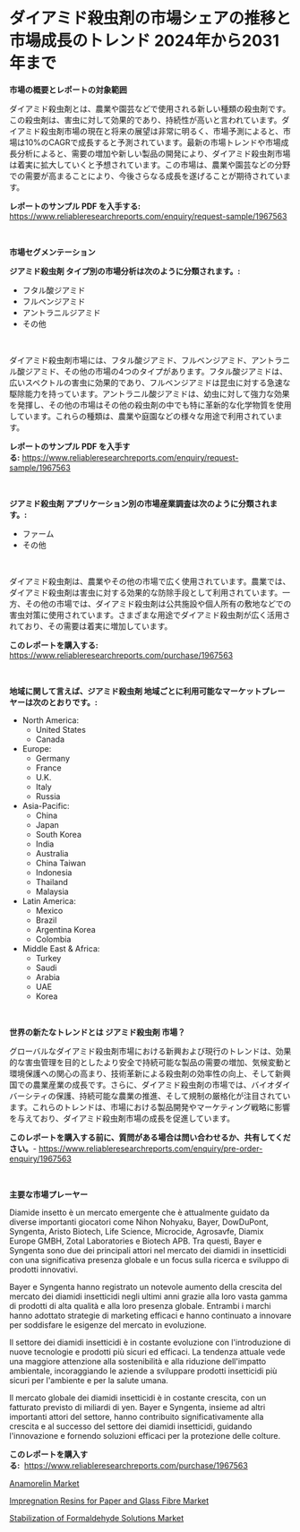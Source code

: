 <p><h1>ダイアミド殺虫剤の市場シェアの推移と市場成長のトレンド 2024年から2031年まで</h1></p><p><strong>市場の概要とレポートの対象範囲</strong></p>
<p><p>ダイアミド殺虫剤とは、農業や園芸などで使用される新しい種類の殺虫剤です。この殺虫剤は、害虫に対して効果的であり、持続性が高いと言われています。ダイアミド殺虫剤市場の現在と将来の展望は非常に明るく、市場予測によると、市場は10%のCAGRで成長すると予測されています。最新の市場トレンドや市場成長分析によると、需要の増加や新しい製品の開発により、ダイアミド殺虫剤市場は着実に拡大していくと予想されています。この市場は、農業や園芸などの分野での需要が高まることにより、今後さらなる成長を遂げることが期待されています。</p></p>
<p><strong>レポートのサンプル PDF を入手する:</strong> <a href="https://www.reliableresearchreports.com/enquiry/request-sample/1967563">https://www.reliableresearchreports.com/enquiry/request-sample/1967563</a></p>
<p>&nbsp;</p>
<p><strong>市場セグメンテーション</strong></p>
<p><strong>ジアミド殺虫剤 タイプ別の市場分析は次のように分類されます。:</strong></p>
<p><ul><li>フタル酸ジアミド</li><li>フルベンジアミド</li><li>アントラニルジアミド</li><li>その他</li></ul></p>
<p>&nbsp;</p>
<p><p>ダイアミド殺虫剤市場には、フタル酸ジアミド、フルベンジアミド、アントラニル酸ジアミド、その他の市場の4つのタイプがあります。フタル酸ジアミドは、広いスペクトルの害虫に効果的であり、フルベンジアミドは昆虫に対する急速な駆除能力を持っています。アントラニル酸ジアミドは、幼虫に対して強力な効果を発揮し、その他の市場はその他の殺虫剤の中でも特に革新的な化学物質を使用しています。これらの種類は、農業や庭園などの様々な用途で利用されています。</p></p>
<p><strong>レポートのサンプル PDF を入手する:</strong>&nbsp;<a href="https://www.reliableresearchreports.com/enquiry/request-sample/1967563">https://www.reliableresearchreports.com/enquiry/request-sample/1967563</a></p>
<p>&nbsp;</p>
<p><strong> ジアミド殺虫剤 アプリケーション別の市場産業調査は次のように分類されます。:</strong></p>
<p><ul><li>ファーム</li><li>その他</li></ul></p>
<p>&nbsp;</p>
<p><p>ダイアミド殺虫剤は、農業やその他の市場で広く使用されています。農業では、ダイアミド殺虫剤は害虫に対する効果的な防除手段として利用されています。一方、その他の市場では、ダイアミド殺虫剤は公共施設や個人所有の敷地などでの害虫対策に使用されています。さまざまな用途でダイアミド殺虫剤が広く活用されており、その需要は着実に増加しています。</p></p>
<p><strong>このレポートを購入する:</strong>&nbsp; <a href="https://www.reliableresearchreports.com/purchase/1967563">https://www.reliableresearchreports.com/purchase/1967563</a></p>
<p>&nbsp;</p>
<p><strong>地域に関して言えば、ジアミド殺虫剤 地域ごとに利用可能なマーケットプレーヤーは次のとおりです。:</strong></p>
<p><ul>
    <li>
        North America:
        <ul>
            <li>United States</li>
            <li>Canada</li>
        </ul>
    </li>
    <li>
        Europe:
        <ul>
            <li>Germany</li>
            <li>France</li>
            <li>U.K.</li>
            <li>Italy</li>
            <li>Russia</li>
        </ul>
    </li>
    <li>
        Asia-Pacific:
        <ul>
            <li>China</li>
            <li>Japan</li>
            <li>South Korea</li>
            <li>India</li>
            <li>Australia</li>
            <li>China Taiwan</li>
            <li>Indonesia</li>
            <li>Thailand</li>
            <li>Malaysia</li>
        </ul>
    </li>
    <li>
        Latin America:
        <ul>
            <li>Mexico</li>
            <li>Brazil</li>
            <li>Argentina Korea</li>
            <li>Colombia</li>
        </ul>
    </li>
    <li>
        Middle East & Africa:
        <ul>
            <li>Turkey</li>
            <li>Saudi</li>
            <li>Arabia</li>
            <li>UAE</li>
            <li>Korea</li>
        </ul>
    </li>
    </ul></p>
<p>&nbsp;</p>
<p><strong>世界の新たなトレンドとは ジアミド殺虫剤 市場？</strong></p>
<p><p>グローバルなダイアミド殺虫剤市場における新興および現行のトレンドは、効果的な害虫管理を目的としたより安全で持続可能な製品の需要の増加、気候変動と環境保護への関心の高まり、技術革新による殺虫剤の効率性の向上、そして新興国での農業産業の成長です。さらに、ダイアミド殺虫剤の市場では、バイオダイバーシティの保護、持続可能な農業の推進、そして規制の厳格化が注目されています。これらのトレンドは、市場における製品開発やマーケティング戦略に影響を与えており、ダイアミド殺虫剤市場の成長を促進しています。</p></p>
<p><strong>このレポートを購入する前に、質問がある場合は問い合わせるか、共有してください。</strong>- <a href="https://www.reliableresearchreports.com/enquiry/pre-order-enquiry/1967563">https://www.reliableresearchreports.com/enquiry/pre-order-enquiry/1967563</a></p>
<p>&nbsp;</p>
<p><strong>主要な市場プレーヤー</strong></p>
<p><p>Diamide insetto è un mercato emergente che è attualmente guidato da diverse importanti giocatori come Nihon Nohyaku, Bayer, DowDuPont, Syngenta, Aristo Biotech, Life Science, Microcide, Agrosavfe, Diamix Europe GMBH, Zotal Laboratories e Biotech APB. Tra questi, Bayer e Syngenta sono due dei principali attori nel mercato dei diamidi in insetticidi con una significativa presenza globale e un focus sulla ricerca e sviluppo di prodotti innovativi.</p><p>Bayer e Syngenta hanno registrato un notevole aumento della crescita del mercato dei diamidi insetticidi negli ultimi anni grazie alla loro vasta gamma di prodotti di alta qualità e alla loro presenza globale. Entrambi i marchi hanno adottato strategie di marketing efficaci e hanno continuato a innovare per soddisfare le esigenze del mercato in evoluzione.</p><p>Il settore dei diamidi insetticidi è in costante evoluzione con l'introduzione di nuove tecnologie e prodotti più sicuri ed efficaci. La tendenza attuale vede una maggiore attenzione alla sostenibilità e alla riduzione dell'impatto ambientale, incoraggiando le aziende a sviluppare prodotti insetticidi più sicuri per l'ambiente e per la salute umana.</p><p>Il mercato globale dei diamidi insetticidi è in costante crescita, con un fatturato previsto di miliardi di yen. Bayer e Syngenta, insieme ad altri importanti attori del settore, hanno contribuito significativamente alla crescita e al successo del settore dei diamidi insetticidi, guidando l'innovazione e fornendo soluzioni efficaci per la protezione delle colture.</p></p>
<p><strong>このレポートを購入する:</strong>&nbsp;&nbsp;<a href="https://www.reliableresearchreports.com/purchase/1967563">https://www.reliableresearchreports.com/purchase/1967563</a></p>
<p><p><a href="https://github.com/Angelnienowdseej3e45z3p8c/Market-Research-Report-List-1/blob/main/anamorelin-market.md">Anamorelin Market</a></p><p><a href="https://extreme-scabiosa-c81.notion.site/Global-Impregnation-Resins-for-Paper-and-Glass-Fibre-Market-Size-and-Market-Trends-Insights-and-Pro-c140552043a54c15b632d5818c854d32">Impregnation Resins for Paper and Glass Fibre Market</a></p><p><a href="https://carnation-joke-41f.notion.site/Stabilization-of-Formaldehyde-Solutions-Market-Size-and-Growth-Market-Segmentation-Regional-and-Co-e2bfb7c847284bffb65596668d623f1f">Stabilization of Formaldehyde Solutions Market</a></p></p>